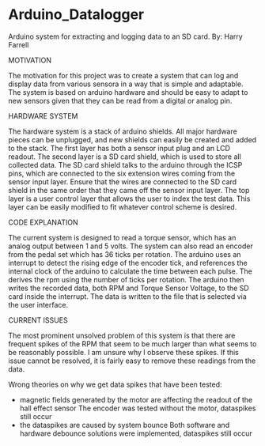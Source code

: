# Arduino_Datalogger
Arduino system for extracting and logging data to an SD card.
By: Harry Farrell

MOTIVATION

The motivation for this project was to create a system that can log and display data from 
various sensora in a way that is simple and adaptable. The system is based on arduino hardware
and should be easy to adapt to new sensors given that they can be read from a digital or analog 
pin.

HARDWARE SYSTEM

The hardware system is a stack of arduino shields. All major hardware pieces can be unplugged, and
new shields can easily be created and added to the stack. The first layer has both a sensor input plug
and an LCD readout. The second layer is a SD card shield, which is used to store all collected data.
The SD card shield talks to the arduino through the ICSP pins, which are connected to the six extension
wires coming from the sensor input layer. Ensure that the wires are connected to the SD card shield in the
same order that they came off the sensor input layer. The top layer is a user control layer that allows the 
user to index the test data. This layer can be easily modified to fit whatever control scheme is desired. 

CODE EXPLANATION

The current system is designed to read a torque sensor, which has an analog output between 1 and 5 volts.
The system can also read an encoder from the pedal set which has 36 ticks per rotation. The arduino uses an 
interrupt to detect the rising edge of the encoder tick, and references the internal clock of the arduino to
calculate the time between each pulse. The derives the rpm using the number of ticks per rotation. The arduino
then writes the recorded data, both RPM and Torque Sensor Voltage, to the SD card inside the interrupt. The data
is written to the file that is selected via the user interface. 

CURRENT ISSUES

The most prominent unsolved problem of this system is that there are frequent spikes of the RPM that seem to be
much larger than what seems to be reasonably possible. I am unsure why I observe these spikes. If this issue cannot
be resolved, it is fairly easy to remove these readings from the data.

Wrong theories on why we get data spikes that have been tested:

- magnetic fields generated by the motor are affecting the readout of the hall effect sensor
      The encoder was tested without the motor, dataspikes still occur
- the dataspikes are caused by system bounce
      Both software and hardware debounce solutions were implemented, dataspikes still occur





